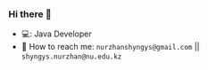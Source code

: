 ### Hi there 👋

- 💻: Java Developer
- 📧 How to reach me: `nurzhanshyngys@gmail.com` || `shyngys.nurzhan@nu.edu.kz`
